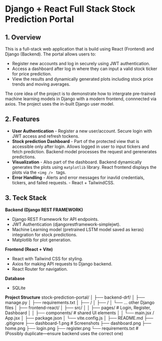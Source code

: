 # Django + React Full Stack Stock Prediction Portal

## 1. Overview

This is a full-stack web application that is build using React (Frontend) and Django (Backend). The portal allows users to:
- Register new accounts and log in securely using JWT authentication. 
-  Access a dashboard after log in where they can input a valid stock ticker for price prediction. 
- View the results and dynamically generated plots including stock price trends and moving averages. 

The core idea of the project is to demonstrate how to intergrate pre-trained machine learning models in Django with a modern frontend, connnected via axios. The project uses the in-built Django user model. 


## 2. Features

- **User Authentication** - Register a new user/account. Secure login with JWT access and refresh tockens. 
- **Stock prediction Dashboard** - Part of the protected view that is accessible only after login. Allows logged in user to input tickers and fetch prediction. Backend model processes the request and gerenerates predictions. 
- **Visualization** - Also part of the dashboard. Backend dynamically generates the plots using `matplotlib` library. React frontend displays the plots via the `<img /> ` tags. 
- **Error Handling** - Alerts and error messages for inavlid credentials, tickers, and failed requests.  - React + TailwindCSS.

## 3. Teck Stack 
**Backend (Django REST FRAMEWORK)**
- Django REST Framework for API endpoints.
- JWT Authentication (djangorestframework-simplejwt).
- Machine Learning model (pretrained LSTM model saved as keras) integration for stock predictions.
- Matplotlib for plot generation.

**Frontend (React + Vite)**
- React with Tailwind CSS for styling.
- Axios for making API requests to Django backend.
- React Router for navigation.

**Database**
- SQLite

**Project Structure**
stock-prediction-portal/
│
├── backend-drf/
│   ├── manage.py
│   ├── requirements.txt
│   ├── <Django project folder>/
│   ├── <prediction app>/
│   └── ... other Django files
│
├── frontend-react/
│   ├── src/
│   │   ├── pages/            # Login, Register, Dashboard
│   │   ├── components/       # shared UI elements
│   │   └── main.jsx / App.jsx
│   ├── package.json
│   └── vite.config.js
│
├── README.md
├── .gitignore
├── dashboard-1.png           # Screenshots
├── dashboard.png
├── home.png
├── login.png
├── register.png
└── requirements.txt          # (Possibly duplicate—ensure backend uses the correct one)
